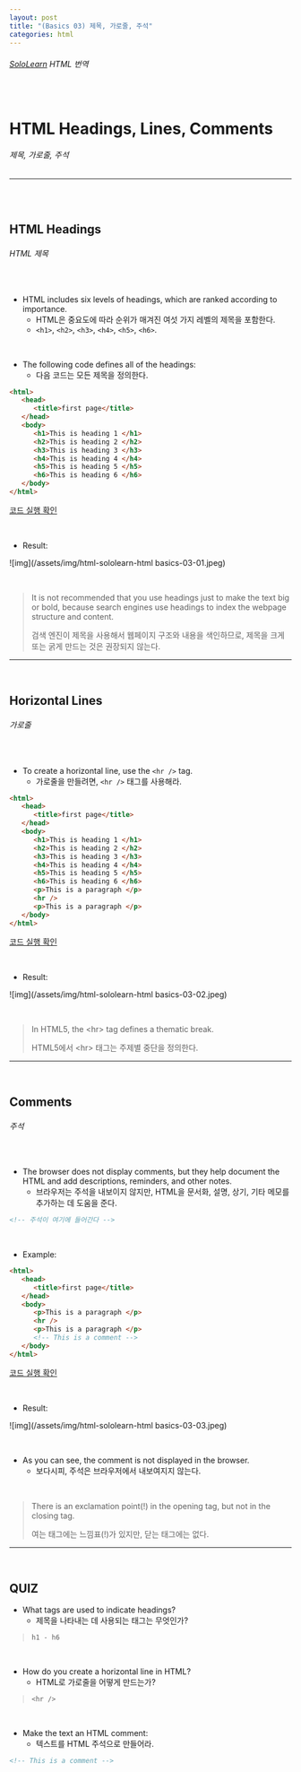 ```yaml
---
layout: post
title: "(Basics 03) 제목, 가로줄, 주석"
categories: html
---
```


###### [SoloLearn](https://www.sololearn.com/) HTML 번역

<br>

# HTML Headings, Lines, Comments

###### 제목, 가로줄, 주석

------

<br>

<br>

## HTML Headings

###### HTML 제목

<br>

- HTML includes six levels of headings, which are ranked according to importance.
  - HTML은 중요도에 따라 순위가 매겨진 여섯 가지 레벨의 제목을 포함한다.
  - `<h1>`, `<h2>`, `<h3>`, `<h4>`, `<h5>`, `<h6>`.

<br>

- The following code defines all of the headings:
  - 다음 코드는 모든 제목을 정의한다.

```html
<html>
   <head>
      <title>first page</title>
   </head>
   <body>
      <h1>This is heading 1 </h1>
      <h2>This is heading 2 </h2>
      <h3>This is heading 3 </h3>
      <h4>This is heading 4 </h4>
      <h5>This is heading 5 </h5>
      <h6>This is heading 6 </h6>
   </body>
</html>
```

[코드 실행 확인](https://code.sololearn.com/10/#html)

<br>

- Result:

![img](/assets/img/html-sololearn-html basics-03-01.jpeg)

<br>

> It is not recommended that you use headings just to make the text big or bold, because search engines use headings to index the webpage structure and content.
>
> 검색 엔진이 제목을 사용해서 웹페이지 구조와 내용을 색인하므로, 제목을 크게 또는 굵게 만드는 것은 권장되지 않는다.

------

<br>

## Horizontal Lines

###### 가로줄

<br>

- To create a horizontal line, use the `<hr />` tag.
  - 가로줄을 만들려면, `<hr />` 태그를 사용해라.

```html
<html>
   <head>
      <title>first page</title>
   </head>
   <body>
      <h1>This is heading 1 </h1>
      <h2>This is heading 2 </h2>
      <h3>This is heading 3 </h3>
      <h4>This is heading 4 </h4>
      <h5>This is heading 5 </h5>
      <h6>This is heading 6 </h6>
      <p>This is a paragraph </p>
      <hr />
      <p>This is a paragraph </p>
   </body>
</html>
```

[코드 실행 확인](https://code.sololearn.com/11/#html)

<br>

- Result:

![img](/assets/img/html-sololearn-html basics-03-02.jpeg)

<br>

> In HTML5, the \<hr> tag defines a thematic break.
>
> HTML5에서 \<hr> 태그는 주제별 중단을 정의한다.

------

<br>

## Comments

###### 주석

<br>

- The browser does not display comments, but they help document the HTML and add descriptions, reminders, and other notes.
  - 브라우저는 주석을 내보이지 않지만, HTML을 문서화, 설명, 상기, 기타 메모를 추가하는 데 도움을 준다.

```html
<!-- 주석이 여기에 들어간다 -->
```

<br>

- Example:

```html
<html>
   <head>
      <title>first page</title>
   </head>
   <body>
      <p>This is a paragraph </p>
      <hr />
      <p>This is a paragraph </p>
      <!-- This is a comment -->
   </body>
</html>
```

[코드 실행 확인](https://code.sololearn.com/12/#html)

<br>

- Result:

![img](/assets/img/html-sololearn-html basics-03-03.jpeg)

<br>

- As you can see, the comment is not displayed in the browser.
  - 보다시피, 주석은 브라우저에서 내보여지지 않는다.

<br>

> There is an exclamation point(!) in the opening tag, but not in the closing tag.
>
> 여는 태그에는 느낌표(!)가 있지만, 닫는 태그에는 없다.

------

<br>

## QUIZ

- What tags are used to indicate headings?
  - 제목을 나타내는 데 사용되는 태그는 무엇인가?

> `h1 - h6`

<br>

- How do you create a horizontal line in HTML?
  - HTML로 가로줄을 어떻게 만드는가?

> `<hr />`

<br>

- Make the text an HTML comment:
  - 텍스트를 HTML 주석으로 만들어라.

```html
<!-- This is a comment -->
```

<br>
